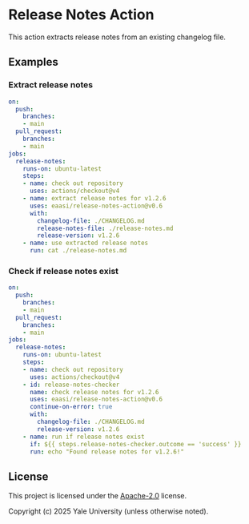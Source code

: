 # Release Notes Action

This action extracts release notes from an existing changelog file.

## Examples

### Extract release notes

```yaml
on:
  push:
    branches:
    - main
  pull_request:
    branches:
    - main
jobs:
  release-notes:
    runs-on: ubuntu-latest
    steps:
    - name: check out repository
      uses: actions/checkout@v4
    - name: extract release notes for v1.2.6
      uses: eaasi/release-notes-action@v0.6
      with:
        changelog-file: ./CHANGELOG.md
        release-notes-file: ./release-notes.md
        release-version: v1.2.6
    - name: use extracted release notes
      run: cat ./release-notes.md
```

### Check if release notes exist

```yaml
on:
  push:
    branches:
    - main
  pull_request:
    branches:
    - main
jobs:
  release-notes:
    runs-on: ubuntu-latest
    steps:
    - name: check out repository
      uses: actions/checkout@v4
    - id: release-notes-checker
      name: check release notes for v1.2.6
      uses: eaasi/release-notes-action@v0.6
      continue-on-error: true
      with:
        changelog-file: ./CHANGELOG.md
        release-version: v1.2.6
    - name: run if release notes exist
      if: ${{ steps.release-notes-checker.outcome == 'success' }}
      run: echo "Found release notes for v1.2.6!"
```

## License

This project is licensed under the [Apache-2.0](./LICENSE) license.

Copyright (c) 2025 Yale University (unless otherwise noted).

